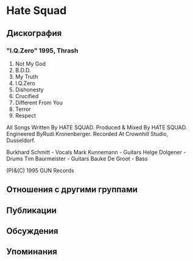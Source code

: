 # Hate Squad



## Дискография

### "I.Q.Zero" 1995, Thrash

1. Not My God
2. B.D.D.
3. My Truth
4. I.Q.Zero
5. Dishonesty
6. Crucified
7. Different From You
8. Terror
9. Respect

All Songs Written By HATE SQUAD.
Produced & Mixed By HATE SQUAD.
Engineered ByRudi Kronenberger.
Recorded At Crownhill Studio, Dusseldorf.

Burkhard Schmitt -  Vocals
Mark Kunnemann - Guitars
Helge Dolgener - Drums
Tim Baurmeister - Guitars
Bauke De Groot - Bass

(P)&(C) 1995 GUN Records


## Отношения с другими группами


## Публикации


## Обсуждения


## Упоминания

